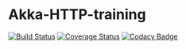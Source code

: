 # Akka-HTTP-training

[![Build Status](https://travis-ci.org/julrod092/akka-http-training.svg?branch=master)](https://travis-ci.org/julrod092/akka-http-training)
[![Coverage Status](https://coveralls.io/repos/github/julrod092/akka-http-training/badge.svg?branch=master)](https://coveralls.io/github/julrod092/akka-http-training?branch=develop)
[![Codacy Badge](https://api.codacy.com/project/badge/Grade/123f7ff82eb54be2889db674662399d4)](https://www.codacy.com/app/julrod092/akka-http-training?utm_source=github.com&amp;utm_medium=referral&amp;utm_content=julrod092/akka-http-training&amp;utm_campaign=Badge_Grade)
